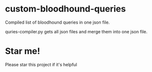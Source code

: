 # custom-bloodhound-queries
Compiled list of bloodhound queries in one json file.

quries-compiler.py gets all json files and merge them into one json file.

# Star me!

Please star this project if it's helpful
